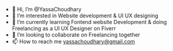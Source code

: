 - 👋 Hi, I’m @YassaChoudhary
- 👀 I’m interested in Website development & UI UX designing
- 🌱 I’m currently learning Fontend website Development & doing Freelancing as a UI UX Designer on Fiverr
- 💞️ I’m looking to collaborate on Freelancing together
- 📫 How to reach me yassachoudhary@gmail.com

<!---
YassaChoudhary/YassaChoudhary is a ✨ special ✨ repository because its `README.md` (this file) appears on your GitHub profile.
You can click the Preview link to take a look at your changes.
--->
